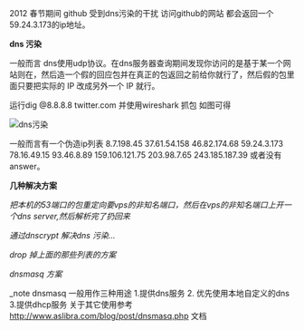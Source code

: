 2012 春节期间 github 受到dns污染的干扰 访问github的网站 都会返回一个59.24.3.173的ip地址。

**dns 污染**

一般而言 dns使用udp协议。在dns服务器查询期间发现你访问的是基于某一个网站则在，然后造一个假的回应包并在真正的包返回之前给你就行了，然后假的包里面只要把实际的 IP
改成另外一个 IP 就行。

运行dig @8.8.8.8 twitter.com 并使用wireshark 抓包 如图可得

![dns污染](https://mail-attachment.googleusercontent.com/attachment/u/0/?ui=2&ik=429fe34bc2&view=att&th=13c5d593b7a78fb7&attid=0.1&disp=inline&realattid=f_hc7nowqc0&safe=1&zw&saduie=AG9B_P_yefQZTkL1e79QyVqUxjWo&sadet=1361360033407&sads=3q3QrYvd1A7D8v-RpoXm83rH7qs)

一般而言有一个伪造ip列表
8.7.198.45
37.61.54.158
46.82.174.68
59.24.3.173
78.16.49.15
93.46.8.89
159.106.121.75
203.98.7.65
243.185.187.39
或者没有answer。

**几种解决方案**

_把本机的53端口的包重定向要vps的非知名端口，然后在vps的非知名端口上开一个dns server,然后解析完了扔回来_


_通过dnscrypt 解决dns 污染..._


_drop 掉上面的那些列表的方案_

_dnsmasq 方案_

_note dnsmasq 一般用作三种用途 1.提供dns服务 2. 优先使用本地自定义的dns 3.提供dhcp服务 关于其它使用参考 http://www.aslibra.com/blog/post/dnsmasq.php 文档























